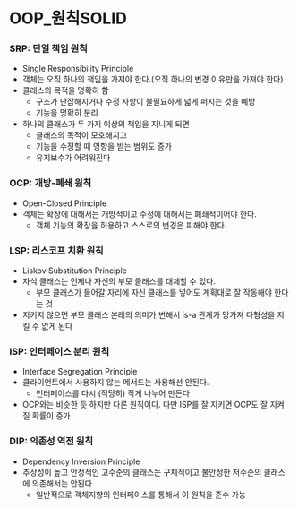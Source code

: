 # OOP_원칙SOLID

### SRP: 단일 책임 원칙

- Single Responsibility Principle
- 객체는 오직 하나의 책임을 가져야 한다.(오직 하나의 변경 이유만을 가져야 한다)
- 클래스의 목적을 명확히 함
  - 구조가 난잡해지거나 수정 사항이 불필요하게 넓게 퍼지는 것을 예방
  -  기능을 명확히 분리
- 하나의 클래스가 두 가지 이상의 책임을 지니게 되면
  - 클래스의 목적이 모호해지고 
  - 기능을 수정할 때 영향을 받는 범위도 증가
  - 유지보수가 어려워진다

### OCP: 개방-폐쇄 원칙

- Open-Closed Principle
- 객체는 확장에 대해서는 개방적이고 수정에 대해서는 폐쇄적이어야 한다.
  - 객체 기능의 확장을 허용하고 스스로의 변경은 피해야 한다.

### LSP: 리스코프 치환 원칙

- Liskov Substitution Principle
- 자식 클래스는 언제나 자신의 부모 클래스를 대체할 수 있다.
  - 부모 클래스가 들어갈 자리에 자신 클래스를 넣어도 계획대로 잘 작동해야 한다는 것
- 지키지 않으면 부모 클래스 본래의 의미가 변해서 is-a 관계가 망가져 다형성을 지킬 수 없게 된다

### ISP: 인터페이스 분리 원칙

- Interface Segregation Principle
- 클라이언트에서 사용하지 않는 메서드는 사용해선 안된다.
  - 인터페이스를 다시 (적당히) 작게 나누어 만든다
- OCP와는 비슷한 듯 하지만 다른 원칙이다. 다만 ISP를 잘 지키면 OCP도 잘 지켜질 확률이 증가

### DIP: 의존성 역전 원칙

- Dependency Inversion Principle
- 추상성이 높고 안정적인 고수준의 클래스는 구체적이고 불안정한 저수준의 클래스에 의존해서는 안된다
  - 일반적으로 객체지향의 인터페이스를 통해서 이 원칙을 준수 가능